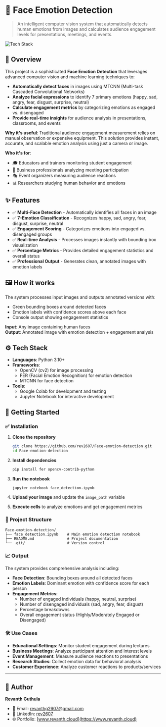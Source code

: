 # 🚀 Face Emotion Detection
> An intelligent computer vision system that automatically detects human emotions from images and calculates audience engagement levels for presentations, meetings, and events.

![Tech Stack](https://img.shields.io/badge/Tech-Python|OpenCV|FER|MTCNN-blue)

## 📌 Overview
This project is a sophisticated **Face Emotion Detection** that leverages advanced computer vision and machine learning techniques to:

- **Automatically detect faces** in images using MTCNN (Multi-task Cascaded Convolutional Networks)
- **Analyze facial expressions** to identify 7 primary emotions (happy, sad, angry, fear, disgust, surprise, neutral)
- **Calculate engagement metrics** by categorizing emotions as engaged vs. disengaged
- **Provide real-time insights** for audience analysis in presentations, classrooms, and events

**Why it's useful**: Traditional audience engagement measurement relies on manual observation or expensive equipment. This solution provides instant, accurate, and scalable emotion analysis using just a camera or image.

**Who it's for**: 
- 🎓 Educators and trainers monitoring student engagement
- 🏢 Business professionals analyzing meeting participation
- 🎭 Event organizers measuring audience reactions
- 📊 Researchers studying human behavior and emotions

## ✨ Features
- ✅ **Multi-Face Detection** - Automatically identifies all faces in an image
- ✅ **7-Emotion Classification** - Recognizes happy, sad, angry, fear, disgust, surprise, neutral
- ✅ **Engagement Scoring** - Categorizes emotions into engaged vs. disengaged groups
- ✅ **Real-time Analysis** - Processes images instantly with bounding box visualization
- ✅ **Percentage Metrics** - Provides detailed engagement statistics and overall status
- ✅ **Professional Output** - Generates clean, annotated images with emotion labels

## 🖼️ How it works
The system processes input images and outputs annotated versions with:
- Green bounding boxes around detected faces
- Emotion labels with confidence scores above each face
- Console output showing engagement statistics

**Input**: Any image containing human faces  
**Output**: Annotated image with emotion detection + engagement analysis

## ⚙️ Tech Stack
- **Languages**: Python 3.10+
- **Frameworks**: 
  - OpenCV (cv2) for image processing
  - FER (Facial Emotion Recognition) for emotion detection
  - MTCNN for face detection
- **Tools**: 
  - Google Colab for development and testing
  - Jupyter Notebook for interactive development

## 🚀 Getting Started

### ✅ Installation

1. **Clone the repository**
   ```bash
   git clone https://github.com/rev2607/Face-emotion-detection.git
   cd Face-emotion-detection
   ```

2. **Install dependencies**
   ```bash
   pip install fer opencv-contrib-python
   ```

3. **Run the notebook**
   ```bash
   jupyter notebook face_detection.ipynb
   ```

4. **Upload your image** and update the `image_path` variable

5. **Execute cells** to analyze emotions and get engagement metrics

### 📂 Project Structure
```
Face-emotion-detection/
├── face_detection.ipynb    # Main emotion detection notebook
├── README.md               # Project documentation
└── .git/                   # Version control
```

### 📈 Output
The system provides comprehensive analysis including:
- **Face Detection**: Bounding boxes around all detected faces
- **Emotion Labels**: Dominant emotion with confidence score for each person
- **Engagement Metrics**: 
  - Number of engaged individuals (happy, neutral, surprise)
  - Number of disengaged individuals (sad, angry, fear, disgust)
  - Percentage breakdowns
  - Overall engagement status (Highly/Moderately Engaged or Disengaged)

### 🛠️ Use Cases
- **Educational Settings**: Monitor student engagement during lectures
- **Business Meetings**: Analyze participant attention and interest levels
- **Event Management**: Measure audience reactions to presentations
- **Research Studies**: Collect emotion data for behavioral analysis
- **Customer Experience**: Analyze customer reactions to products/services

---

## 🙌 Author

**Revanth Guthula**
- 📧 Email: [revanthg2607@gmail.com](mailto:revanthg2607@gmail.com)
- 🔗 LinkedIn: [rev2607](https://linkedin.com/in/rev2607)
- 🌐 Portfolio: [www.revanth.cloud](https://www.revanth.cloud)

